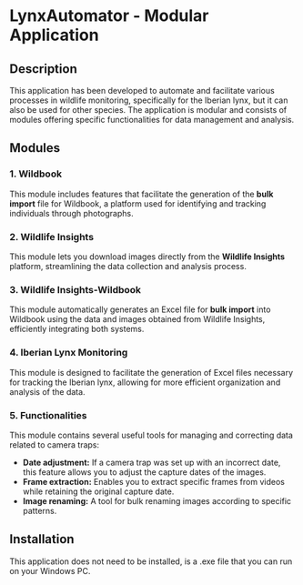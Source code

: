 # LynxAutomator - Modular Application

## Description

This application has been developed to automate and facilitate various processes in wildlife monitoring, specifically for the Iberian lynx, but it can also be used for other species. The application is modular and consists of modules offering specific functionalities for data management and analysis.

## Modules

### 1. Wildbook

This module includes features that facilitate the generation of the **bulk import** file for Wildbook, a platform used for identifying and tracking individuals through photographs.

### 2. Wildlife Insights

This module lets you download images directly from the **Wildlife Insights** platform, streamlining the data collection and analysis process.

### 3. Wildlife Insights-Wildbook

This module automatically generates an Excel file for **bulk import** into Wildbook using the data and images obtained from Wildlife Insights, efficiently integrating both systems.

### 4. Iberian Lynx Monitoring

This module is designed to facilitate the generation of Excel files necessary for tracking the Iberian lynx, allowing for more efficient organization and analysis of the data.

### 5. Functionalities

This module contains several useful tools for managing and correcting data related to camera traps:

- **Date adjustment:** If a camera trap was set up with an incorrect date, this feature allows you to adjust the capture dates of the images.
- **Frame extraction:** Enables you to extract specific frames from videos while retaining the original capture date.
- **Image renaming:** A tool for bulk renaming images according to specific patterns.


## Installation

This application does not need to be installed, is a .exe file that you can run on your Windows PC.
